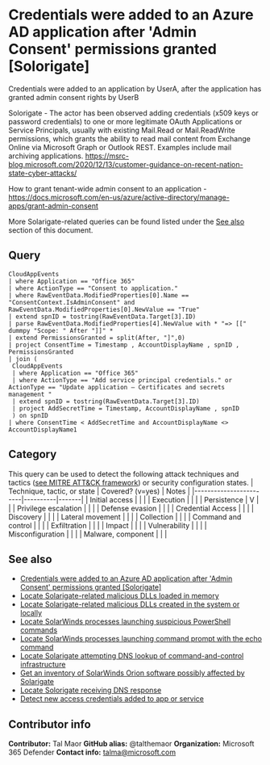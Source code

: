 # Credentials were added to an Azure AD application after 'Admin Consent' permissions granted [Solorigate]
Credentials were added to an application by UserA, after the application has granted admin consent rights by UserB

Solorigate - The actor has been observed adding credentials (x509 keys or password credentials) to one or more legitimate OAuth Applications or Service Principals, usually with existing Mail.Read or Mail.ReadWrite permissions, which grants the ability to read mail content from Exchange Online via Microsoft Graph or Outlook REST. Examples include mail archiving applications.
https://msrc-blog.microsoft.com/2020/12/13/customer-guidance-on-recent-nation-state-cyber-attacks/

How to grant tenant-wide admin consent to an application -
https://docs.microsoft.com/en-us/azure/active-directory/manage-apps/grant-admin-consent

More Solarigate-related queries can be found listed under the [See also](#see-also) section of this document.

## Query
```
CloudAppEvents
| where Application == "Office 365"
| where ActionType == "Consent to application."
| where RawEventData.ModifiedProperties[0].Name == "ConsentContext.IsAdminConsent" and RawEventData.ModifiedProperties[0].NewValue == "True"
| extend spnID = tostring(RawEventData.Target[3].ID)
| parse RawEventData.ModifiedProperties[4].NewValue with * "=> [[" dummpy "Scope: " After "]]" *
| extend PermissionsGranted = split(After, "]",0)
| project ConsentTime = Timestamp , AccountDisplayName , spnID , PermissionsGranted
| join (
 CloudAppEvents
 | where Application == "Office 365"
 | where ActionType == "Add service principal credentials." or ActionType == "Update application – Certificates and secrets management "
 | extend spnID = tostring(RawEventData.Target[3].ID) 
 | project AddSecretTime = Timestamp, AccountDisplayName , spnID 
 ) on spnID 
| where ConsentTime < AddSecretTime and AccountDisplayName <> AccountDisplayName1
```
## Category
This query can be used to detect the following attack techniques and tactics ([see MITRE ATT&CK framework](https://attack.mitre.org/)) or security configuration states.
| Technique, tactic, or state | Covered? (v=yes) | Notes |
|------------------------|----------|-------|
| Initial access |  |  |
| Execution |  |  |
| Persistence | V |  | 
| Privilege escalation |  |  |
| Defense evasion |  |  | 
| Credential Access |  |  | 
| Discovery |  |  | 
| Lateral movement |  |  | 
| Collection |  |  | 
| Command and control |  |  | 
| Exfiltration |  |  | 
| Impact |  |  |
| Vulnerability |  |  |
| Misconfiguration |  |  |
| Malware, component |  |  |

## See also

* [Credentials were added to an Azure AD application after 'Admin Consent' permissions granted [Solorigate]](../Persistence/CredentialsAddAfterAdminConsentedToApp[Solorigate].md)
* [Locate Solarigate-related malicious DLLs loaded in memory](../Campaigns/locate-dll-loaded-in-memory[Solorigate].md)
* [Locate Solarigate-related malicious DLLs created in the system or locally](locate-dll-created-locally[Solorigate].md)
* [Locate SolarWinds processes launching suspicious PowerShell commands](../Campaigns/launching-base64-powershell[Solorigate].md)
* [Locate SolarWinds processes launching command prompt with the echo command](../Campaigns/launching-cmd-echo[Solorigate].md)
* [Locate Solarigate attempting DNS lookup of command-and-control infrastructure](../Campaigns/c2-lookup-from-nonbrowser[Solorigate]..md)
* [Get an inventory of SolarWinds Orion software possibly affected by Solarigate](../Campaigns/possible-affected-software-orion[Solorigate].md)
* [Locate Solorigate receiving DNS response](../Campaigns/solorigate-c2-lookup-response.md)
* [Detect new access credentials added to app or service](../Privilege%20escalation/new-access-credential[Solorigate].md)

## Contributor info
**Contributor:** Tal Maor
**GitHub alias:** @talthemaor
**Organization:** Microsoft 365 Defender
**Contact info:** talma@microsoft.com
